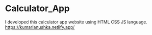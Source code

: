 # Calculator_App
I developed this  calculator app website using HTML CSS JS language.
https://kumarianushka.netlify.app/

